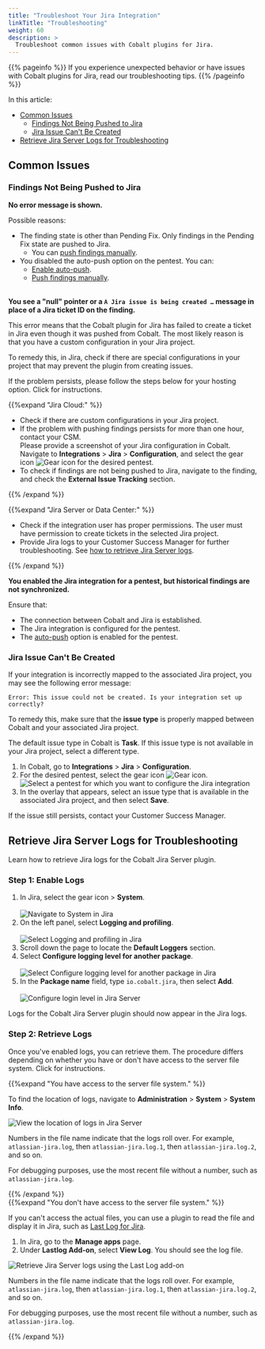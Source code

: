 ```yaml
---
title: "Troubleshoot Your Jira Integration"
linkTitle: "Troubleshooting"
weight: 60
description: >
  Troubleshoot common issues with Cobalt plugins for Jira.
---
```


{{% pageinfo %}}
If you experience unexpected behavior or have issues with Cobalt plugins for Jira, read our troubleshooting tips.
{{% /pageinfo %}}

In this article:

- [Common Issues](#common-issues)
  - [Findings Not Being Pushed to Jira](#findings-not-being-pushed-to-jira)
  - [Jira Issue Can't Be Created](#jira-issue-cant-be-created)
- [Retrieve Jira Server Logs for Troubleshooting](#retrieve-jira-server-logs-for-troubleshooting)

## Common Issues

### Findings Not Being Pushed to Jira

**No error message is shown.**

Possible reasons:

- The finding state is other than Pending Fix. Only findings in the Pending Fix state are pushed to Jira.
  - You can [push findings manually](/integrations/jira/push-findings/#push-findings-manually).
- You disabled the auto-push option on the pentest. You can:
  - [Enable auto-push](/integrations/jira/push-findings/#turn-auto-push-on-or-off).
  - [Push findings manually](/integrations/jira/push-findings/#push-findings-manually).
<br><br>

**You see a "null" pointer or a `A Jira issue is being created …` message in place of a Jira ticket ID on the finding.**

This error means that the Cobalt plugin for Jira has failed to create a ticket in Jira even though it was pushed from Cobalt. The most likely reason is that you have a custom configuration in your Jira project.

To remedy this, in Jira, check if there are special configurations in your project that may prevent the plugin from creating issues.

If the problem persists, please follow the steps below for your hosting option. Click <i style="font-size:x-large; color: #0047AB" class="fas fa-chevron-right"></i> for instructions.

{{%expand "Jira Cloud:" %}}

- Check if there are custom configurations in your Jira project.
- If the problem with pushing findings persists for more than one hour, contact your CSM.<br>Please provide a screenshot of your Jira configuration in Cobalt. Navigate to **Integrations** > **Jira** > **Configuration**, and select the gear icon ![Gear icon](/icons/Gear.png "Gear icon") for the desired pentest.
- To check if findings are not being pushed to Jira, navigate to the finding, and check the **External Issue Tracking** section.

{{% /expand %}}

{{%expand "Jira Server or Data Center:" %}}

- Check if the integration user has proper permissions. The user must have permission to create tickets in the selected Jira project.
- Provide Jira logs to your Customer Success Manager for further troubleshooting. See [how to retrieve Jira Server logs](#retrieve-jira-server-logs-for-troubleshooting).

{{% /expand %}}
<br>

**You enabled the Jira integration for a pentest, but historical findings are not synchronized.**

Ensure that:

- The connection between Cobalt and Jira is established.
- The Jira integration is configured for the pentest.
- The [auto-push](/integrations/jira/push-findings/#how-auto-push-works) option is enabled for the pentest.

### Jira Issue Can't Be Created

If your integration is incorrectly mapped to the associated Jira project, you may see the following error message:

```
Error: This issue could not be created. Is your integration set up correctly?
```

To remedy this, make sure that the **issue type** is properly mapped between Cobalt and your associated Jira project.

The default issue type in Cobalt is **Task**. If this issue type is not available in your Jira project, select a different type.

1. In Cobalt, go to **Integrations** > **Jira** > **Configuration**.
1. For the desired pentest, select the gear icon ![Gear icon](/icons/Gear.png "Gear icon").
    ![Select a pentest for which you want to configure the Jira integration](/integrations/configure-jira-integration-for-pentest.png "Select a pentest for which you want to configure the Jira integration")
1. In the overlay that appears, select an issue type that is available in the associated Jira project, and then select **Save**.

If the issue still persists, contact your Customer Success Manager.

## Retrieve Jira Server Logs for Troubleshooting

Learn how to retrieve Jira logs for the Cobalt Jira Server plugin.

### Step 1: Enable Logs

1. In Jira, select the gear icon > **System**.<br><br>
    ![Navigate to System in Jira](/integrations/enable-jira-server-logs-1.png "Navigate to System in Jira")
1. On the left panel, select **Logging and profiling**.<br><br>
    ![Select Logging and profiling in Jira](/integrations/enable-jira-server-logs-2.png "Select Logging and profiling in Jira")
1. Scroll down the page to locate the **Default Loggers** section.
1. Select **Configure logging level for another package**.<br><br>
    ![Select Configure logging level for another package in Jira](/integrations/enable-jira-server-logs-3.png "Select Configure logging level for another package in Jira")
1. In the **Package name** field, type `io.cobalt.jira`, then select **Add**.<br><br>
    ![Configure login level in Jira Server](/integrations/enable-jira-server-logs-4.png "Configure login level in Jira Server")

Logs for the Cobalt Jira Server plugin should now appear in the Jira logs.

### Step 2: Retrieve Logs

Once you've enabled logs, you can retrieve them. The procedure differs depending on whether you have or don't have access to the server file system. Click <i style="font-size:x-large; color: #0047AB" class="fas fa-chevron-right"></i> for instructions.

{{%expand "You have access to the server file system." %}}

To find the location of logs, navigate to **Administration** > **System** > **System Info**.

![View the location of logs in Jira Server](/integrations/jira-server-logs.png "View the location of logs in Jira Server")

Numbers in the file name indicate that the logs roll over. For example, `atlassian-jira.log`, then `atlassian-jira.log.1`, then `atlassian-jira.log.2`, and so on.

For debugging purposes, use the most recent file without a number, such as `atlassian-jira.log`.

{{% /expand %}}
<br>
{{%expand "You don't have access to the server file system." %}}

If you can't access the actual files, you can use a plugin to read the file and display it in Jira, such as [Last Log for Jira](https://marketplace.atlassian.com/apps/1211604/last-log-for-jira?hosting=server&tab=overview).

1. In Jira, go to the **Manage apps** page.
1. Under **Lastlog Add-on**, select **View Log**. You should see the log file.

![Retrieve Jira Server logs using the Last Log add-on](/integrations/jira-server-logs-Lastlog.png "Retrieve Jira Server logs using the Last Log add-on")

Numbers in the file name indicate that the logs roll over. For example, `atlassian-jira.log`, then `atlassian-jira.log.1`, then `atlassian-jira.log.2`, and so on.

For debugging purposes, use the most recent file without a number, such as `atlassian-jira.log`.

{{% /expand %}}
